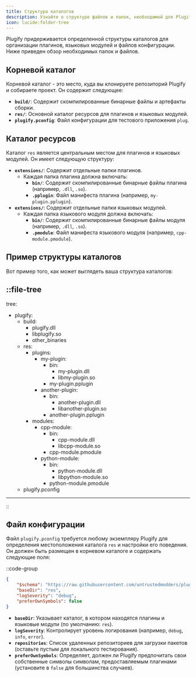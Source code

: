 ```yaml
---
title: Структура каталогов
description: Узнайте о структуре файлов и папок, необходимой для Plugify, включая каталог `res` и файлы конфигурации.
icon: lucide:folder-tree
---
```


Plugify придерживается определенной структуры каталогов для организации плагинов, языковых модулей и файлов конфигурации. Ниже приведен обзор необходимых папок и файлов.

## Корневой каталог

Корневой каталог - это место, куда вы клонируете репозиторий Plugify и собираете проект. Он содержит следующее:

- **`build/`**: Содержит скомпилированные бинарные файлы и артефакты сборки.
- **`res/`**: Основной каталог ресурсов для плагинов и языковых модулей.
- **`plugify.pconfig`**: Файл конфигурации для тестового приложения `plug`.

## Каталог ресурсов

Каталог `res` является центральным местом для плагинов и языковых модулей. Он имеет следующую структуру:

- **`extensions/`**: Содержит отдельные папки плагинов.
    - Каждая папка плагина должна включать:
        - **`bin/`**: Содержит скомпилированные бинарные файлы плагина (например, `.dll`, `.so`).
        - **`.pplugin`**: Файл манифеста плагина (например, `my-plugin.pplugin`).
- **`extensions/`**: Содержит отдельные папки языковых модулей.
    - Каждая папка языкового модуля должна включать:
        - **`bin/`**: Содержит скомпилированные бинарные файлы модуля (например, `.dll`, `.so`).
        - **`.pmodule`**: Файл манифеста языкового модуля (например, `cpp-module.pmodule`).

## Пример структуры каталогов

Вот пример того, как может выглядеть ваша структура каталогов:

::file-tree
---
tree:
- plugify:
    - build:
        - plugify.dll
        - libplugify.so
        - other_binaries
    - res:
        - plugins:
            - my-plugin:
                - bin:
                    - my-plugin.dll
                    - libmy-plugin.so
                - my-plugin.pplugin
            - another-plugin:
                - bin:
                    - another-plugin.dll
                    - libanother-plugin.so
                - another-plugin.pplugin
        - modules:
            - cpp-module:
                - bin:
                    - cpp-module.dll
                    - libcpp-module.so
                - cpp-module.pmodule
            - python-module:
                - bin:
                    - python-module.dll
                    - libpython-module.so
                - python-module.pmodule
    - plugify.pconfig
---
::

## Файл конфигурации

Файл `plugify.pconfig` требуется любому экземпляру Plugify для определения местоположения каталога `res` и настройки его поведения. Он должен быть размещен в корневом каталоге и содержать следующие поля:

::code-group
```json [plugify.pconfig]
{
    "$schema": "https://raw.githubusercontent.com/untrustedmodders/plugify/refs/heads/main/schemas/config.schema.json",
    "baseDir": "res",
    "logSeverity": "debug",
    "preferOwnSymbols": false
}
```

- **`baseDir`**: Указывает каталог, в котором находятся плагины и языковые модули (по умолчанию: `res`).
- **`logSeverity`**: Контролирует уровень логирования (например, `debug`, `info`, `error`).
- **`repositories`**: Список удаленных репозиториев для загрузки пакетов (оставьте пустым для локального тестирования).
- **`preferOwnSymbols`**: Определяет, должен ли Plugify предпочитать свои собственные символы символам, предоставляемым плагинами (установите в `false` для большинства случаев).